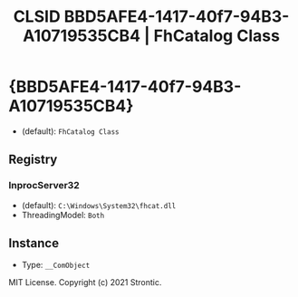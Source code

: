 ﻿---
title: "CLSID BBD5AFE4-1417-40f7-94B3-A10719535CB4 | FhCatalog Class"
excerpt: What is COM-Object CLSID BBD5AFE4-1417-40f7-94B3-A10719535CB4?
---

# {BBD5AFE4-1417-40f7-94B3-A10719535CB4}

* (default): `FhCatalog Class`

## Registry


### InprocServer32

* (default): `C:\Windows\System32\fhcat.dll`
* ThreadingModel: `Both`

## Instance

* Type: `__ComObject`

MIT License. Copyright (c) 2021 Strontic.


